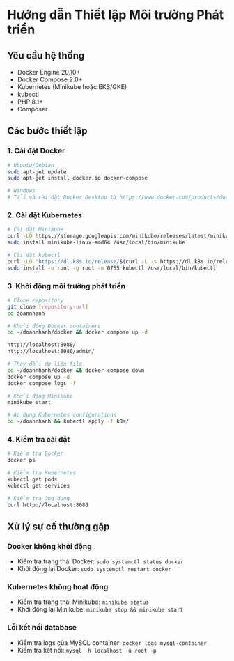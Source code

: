 # Hướng dẫn Thiết lập Môi trường Phát triển

## Yêu cầu hệ thống
- Docker Engine 20.10+
- Docker Compose 2.0+
- Kubernetes (Minikube hoặc EKS/GKE)
- kubectl
- PHP 8.1+
- Composer

## Các bước thiết lập

### 1. Cài đặt Docker
```bash
# Ubuntu/Debian
sudo apt-get update
sudo apt-get install docker.io docker-compose

# Windows
# Tải và cài đặt Docker Desktop từ https://www.docker.com/products/docker-desktop
```

### 2. Cài đặt Kubernetes
```bash
# Cài đặt Minikube
curl -LO https://storage.googleapis.com/minikube/releases/latest/minikube-linux-amd64
sudo install minikube-linux-amd64 /usr/local/bin/minikube

# Cài đặt kubectl
curl -LO "https://dl.k8s.io/release/$(curl -L -s https://dl.k8s.io/release/stable.txt)/bin/linux/amd64/kubectl"
sudo install -o root -g root -m 0755 kubectl /usr/local/bin/kubectl
```

### 3. Khởi động môi trường phát triển
```bash
# Clone repository
git clone [repository-url]
cd doannhanh

# Khởi động Docker containers
cd ~/doannhanh/docker && docker compose up -d

http://localhost:8080/
http://localhost:8080/admin/

# Thay đổi dự liệu file 
cd ~/doannhanh/docker && docker compose down
docker compose up -d
docker compose logs -f

# Khởi động Minikube
minikube start

# Áp dụng Kubernetes configurations
cd ~/doannhanh && kubectl apply -f k8s/
```

### 4. Kiểm tra cài đặt
```bash
# Kiểm tra Docker
docker ps

# Kiểm tra Kubernetes
kubectl get pods
kubectl get services

# Kiểm tra ứng dụng
curl http://localhost:8080
```

## Xử lý sự cố thường gặp

### Docker không khởi động
- Kiểm tra trạng thái Docker: `sudo systemctl status docker`
- Khởi động lại Docker: `sudo systemctl restart docker`

### Kubernetes không hoạt động
- Kiểm tra trạng thái Minikube: `minikube status`
- Khởi động lại Minikube: `minikube stop && minikube start`

### Lỗi kết nối database
- Kiểm tra logs của MySQL container: `docker logs mysql-container`
- Kiểm tra kết nối: `mysql -h localhost -u root -p` 